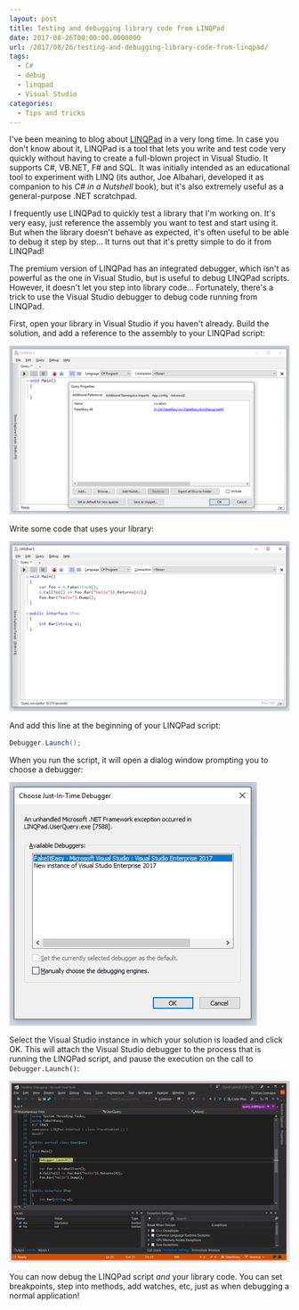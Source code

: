 ```yaml
---
layout: post
title: Testing and debugging library code from LINQPad
date: 2017-08-26T00:00:00.0000000
url: /2017/08/26/testing-and-debugging-library-code-from-linqpad/
tags:
  - C#
  - debug
  - linqpad
  - Visual Studio
categories:
  - Tips and tricks
---
```



I've been meaning to blog about [LINQPad](http://www.linqpad.net/) in a very long time. In case you don't know about it, LINQPad is a tool that lets you write and test code very quickly without having to create a full-blown project in Visual Studio. It supports C#, VB.NET, F# and SQL. It was initially intended as an educational tool to experiment with LINQ (its author, Joe Albahari, developed it as companion to his *C# in a Nutshell* book), but it's also extremely useful as a general-purpose .NET scratchpad.

I frequently use LINQPad to quickly test a library that I'm working on. It's very easy, just reference the assembly you want to test and start using it. But when the library doesn't behave as expected, it's often useful to be able to debug it step by step... It turns out that it's pretty simple to do it from LINQPad!

The premium version of LINQPad has an integrated debugger, which isn't as powerful as the one in Visual Studio, but is useful to debug LINQPad scripts. However, it doesn't let you step into library code... Fortunately, there's a trick to use the Visual Studio debugger to debug code running from LINQPad.

First, open your library in Visual Studio if you haven't already. Build the solution, and add a reference to the assembly to your LINQPad script:

![Add reference to the library](Testing-and-debugging-library-code-from-LINQPadlinqpad-add-reference-2.png)

Write some code that uses your library:

![Use your library from LINQPad](Testing-and-debugging-library-code-from-LINQPadlinqpad-use-library-2.png)

And add this line at the beginning of your LINQPad script:

```csharp
Debugger.Launch();
```

When you run the script, it will open a dialog window prompting you to choose a debugger:

![Choose a debugger](Testing-and-debugging-library-code-from-LINQPadchoose-debugger-2.png)

Select the Visual Studio instance in which your solution is loaded and click OK. This will attach the Visual Studio debugger to the process that is running the LINQPad script, and pause the execution on the call to `Debugger.Launch()`:

![Debugging in Visual Studio](Testing-and-debugging-library-code-from-LINQPaddebugging-in-vs-2.png)

You can now debug the LINQPad script *and* your library code. You can set breakpoints, step into methods, add watches, etc, just as when debugging a normal application!

